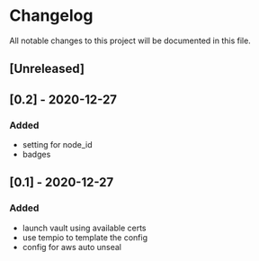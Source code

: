 # Changelog
All notable changes to this project will be documented in this file.

## [Unreleased]

## [0.2] - 2020-12-27
### Added
- setting for node_id
- badges

## [0.1] - 2020-12-27
### Added
- launch vault using available certs
- use tempio to template the config
- config for aws auto unseal 
